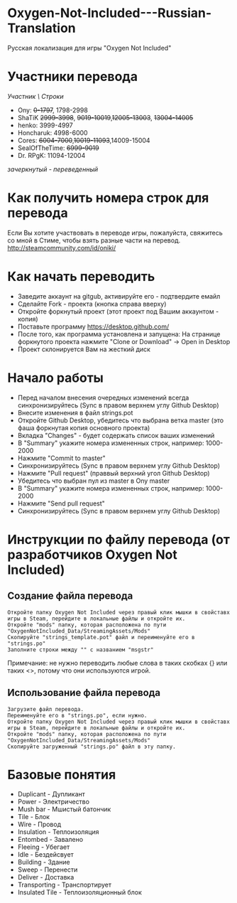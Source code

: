 # Oxygen-Not-Included---Russian-Translation

Русская локализация для игры "Oxygen Not Included"

# Участники перевода
*Участник \ Строки*
* Ony:			~~0-1797~~, 1798-2998
* ShaTiK		~~2999-3998~~, ~~9019-10019~~,~~12005-13003~~, ~~13004-14005~~
* henko:		3999-4997
* Honcharuk:		4998-6000
* Cores:		~~6004-7000~~,~~10019-11093~~,14009-15004
* SealOfTheTime:	~~6999-9019~~
* Dr. RPgK:		11094-12004

*зачеркнутый - переведенный*

# Как получить номера строк для перевода
Если Вы хотите участвовать в переводе игры, пожалуйста, свяжитесь со мной в Стиме, чтобы взять разные части на перевод.
http://steamcommunity.com/id/oniki/


# Как начать переводить
* Заведите аккаунт на gitgub, активируйте его - подтвердите емайл
* Сделайте Fork - проекта (кнопка справа вверху)
* Откройте форкнутый проект (этот проект под Вашим аккаунтом - копия)
* Поставьте программу https://desktop.github.com/
* После того, как программа установлена и запущена: На странице форкнутого проекта нажмите "Clone or Download" -> Open in Desktop
* Проект склонируется Вам на жесткий диск

# Начало работы
* Перед началом внесения очередных изменений всегда синхронизируйтесь (Sync в правом верхнем углу Github Desktop)
* Внесите изменения в файл strings.pot
* Откройте Github Desktop, убедитесь что выбрана ветка master (это фаша форкнутая копия основного проекта)
* Вкладка "Changes" - будет содержать список ваших изменений
* В "Summary" укажите номера измененных строк, например: 1000-2000
* Нажмите "Commit to master"
* Синхронизируйтесь (Sync в правом верхнем углу Github Desktop)
* Нажмите "Pull request" (праввый верхний угол  Github Desktop)
* Убедитесь что выбран пул из master в Ony master
* В "Summary" укажите номера измененных строк, например: 1000-2000
* Нажмите "Send pull request"
* Синхронизируйтесь (Sync в правом верхнем углу Github Desktop)


# Инструкции по файлу перевода (от разработчиков Oxygen Not Included)

## Создание файла перевода

    Откройте папку Oxygen Not Included через правый клик мышки в свойставх игры в Steam, перейдите в локальные файлы и откройте их.
	Откройте "mods" папку, которая расположена по пути "OxygenNotIncluded_Data/StreamingAssets/Mods"
	Скопируйте "strings_template.pot" файл и переименуйте его в "strings.po"
	Заполните строки между "" с названием "msgstr"

Примечание: не нужно переводить любые слова в таких скобках {} или таких <>, потому что они используются игрой.


## Использование файла перевода

	Загрузите файл перевода.
	Переименуйте его в "strings.po", если нужно.
	Откройте папку Oxygen Not Included через правый клик мышки в свойставх игры в Steam, перейдите в локальные файлы и откройте их.
	Откройте "mods" папку, которая расположена по пути "OxygenNotIncluded_Data/StreamingAssets/Mods"
	Скопируйте загруженный "strings.po" файл в эту папку.


# Базовые понятия
* Duplicant - Дупликант
* Power - Электричество
* Mush bar - Мшистый батончик
* Tile - Блок
* Wire - Провод
* Insulation - Теплоизоляция
* Entombed - Завалено
* Fleeing - Убегает
* Idle - Бездейсвует
* Building - Здание
* Sweep - Перенести
* Deliver - Доставка
* Transporting - Транспортирует
* Insulated Tile - Теплоизоляционный блок
